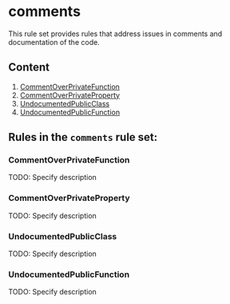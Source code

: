 # comments

This rule set provides rules that address issues in comments and documentation
of the code.

## Content

1. [CommentOverPrivateFunction](#CommentOverPrivateFunction)
2. [CommentOverPrivateProperty](#CommentOverPrivateProperty)
3. [UndocumentedPublicClass](#UndocumentedPublicClass)
4. [UndocumentedPublicFunction](#UndocumentedPublicFunction)
## Rules in the `comments` rule set:

### CommentOverPrivateFunction

TODO: Specify description

### CommentOverPrivateProperty

TODO: Specify description

### UndocumentedPublicClass

TODO: Specify description

### UndocumentedPublicFunction

TODO: Specify description
